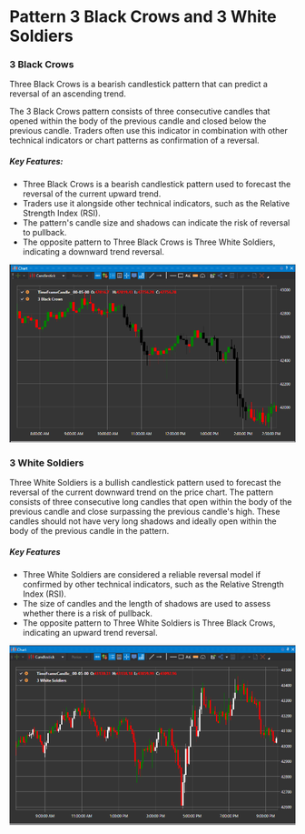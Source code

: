 # Pattern 3 Black Crows and 3 White Soldiers

### 3 Black Crows

Three Black Crows is a bearish candlestick pattern that can predict a reversal of an ascending trend.

The 3 Black Crows pattern consists of three consecutive candles that opened within the body of the previous candle and closed below the previous candle. Traders often use this indicator in combination with other technical indicators or chart patterns as confirmation of a reversal.

##### Key Features:

- Three Black Crows is a bearish candlestick pattern used to forecast the reversal of the current upward trend.
- Traders use it alongside other technical indicators, such as the Relative Strength Index (RSI).
- The pattern's candle size and shadows can indicate the risk of reversal to pullback.
- The opposite pattern to Three Black Crows is Three White Soldiers, indicating a downward trend reversal.

![IndicatorPattern3BC](../../../../images/indicatorpattern3bc.png)

### 3 White Soldiers

Three White Soldiers is a bullish candlestick pattern used to forecast the reversal of the current downward trend on the price chart. The pattern consists of three consecutive long candles that open within the body of the previous candle and close surpassing the previous candle's high. These candles should not have very long shadows and ideally open within the body of the previous candle in the pattern.

##### Key Features

- Three White Soldiers are considered a reliable reversal model if confirmed by other technical indicators, such as the Relative Strength Index (RSI).
- The size of candles and the length of shadows are used to assess whether there is a risk of pullback.
- The opposite pattern to Three White Soldiers is Three Black Crows, indicating an upward trend reversal.

![IndicatorPattern3WS](../../../../images/indicatorpattern3ws.png)
